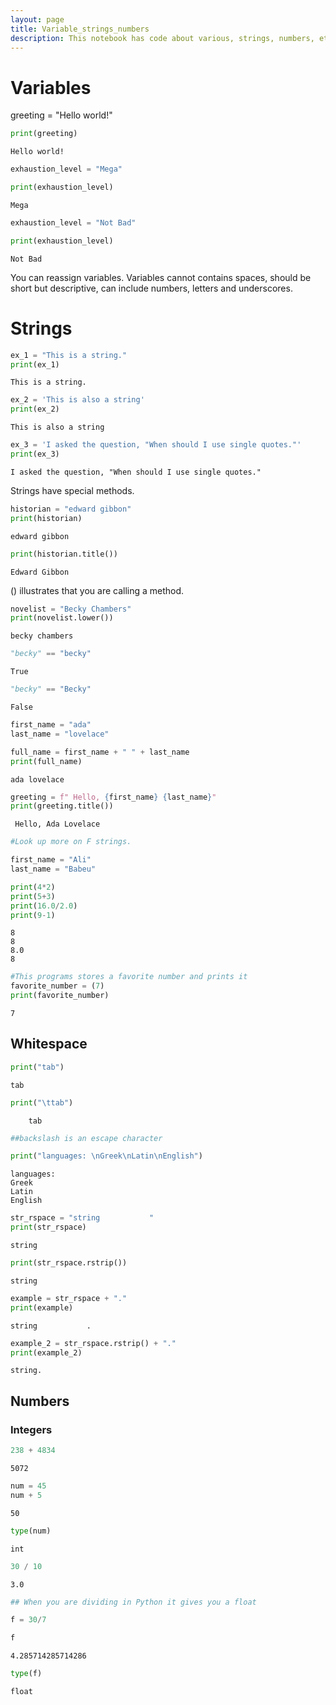 ```yaml
---
layout: page
title: Variable_strings_numbers
description: This notebook has code about various, strings, numbers, etc!
---
```


# Variables

greeting = "Hello world!"


```python
print(greeting)
```

    Hello world!



```python
exhaustion_level = "Mega"
```


```python
print(exhaustion_level)
```

    Mega



```python
exhaustion_level = "Not Bad"
```


```python
print(exhaustion_level)
```

    Not Bad


You can reassign variables. Variables cannot contains spaces, should be short but descriptive, can include numbers, letters and underscores. 

# Strings


```python
ex_1 = "This is a string."
print(ex_1)
```

    This is a string.



```python
ex_2 = 'This is also a string'
print(ex_2)
```

    This is also a string



```python
ex_3 = 'I asked the question, "When should I use single quotes."'
print(ex_3)
```

    I asked the question, "When should I use single quotes."


Strings have special methods.


```python
historian = "edward gibbon"
print(historian)
```

    edward gibbon



```python
print(historian.title())
```

    Edward Gibbon


() illustrates that you are calling a method.


```python
novelist = "Becky Chambers"
print(novelist.lower())
```

    becky chambers



```python
"becky" == "becky"
```




    True




```python
"becky" == "Becky"
```




    False




```python
first_name = "ada"
last_name = "lovelace"
```


```python
full_name = first_name + " " + last_name
print(full_name)
```

    ada lovelace



```python
greeting = f" Hello, {first_name} {last_name}"
print(greeting.title())
```

     Hello, Ada Lovelace



```python
#Look up more on F strings.
```


```python
first_name = "Ali"
last_name = "Babeu"
```


```python
print(4*2)
print(5+3)
print(16.0/2.0)
print(9-1)
```

    8
    8
    8.0
    8



```python
#This programs stores a favorite number and prints it
favorite_number = (7)
print(favorite_number)
```

    7


## Whitespace


```python
print("tab")
```

    tab



```python
print("\ttab")
```

    	tab



```python
##backslash is an escape character
```


```python
print("languages: \nGreek\nLatin\nEnglish")
```

    languages: 
    Greek
    Latin
    English



```python
str_rspace = "string           "
print(str_rspace)
```

    string           



```python
print(str_rspace.rstrip())
```

    string



```python
example = str_rspace + "."
print(example)
```

    string           .



```python
example_2 = str_rspace.rstrip() + "."
print(example_2)
```

    string.


## Numbers

### Integers


```python
238 + 4834
```




    5072




```python
num = 45
num + 5
```




    50




```python
type(num)
```




    int




```python
30 / 10
```




    3.0




```python
## When you are dividing in Python it gives you a float
```


```python
f = 30/7
```


```python
f
```




    4.285714285714286




```python
type(f)
```




    float




```python

```

